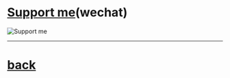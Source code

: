 # [Support me](https://crq.js.org/bwb/test/wechatpay.JPG)(wechat)
![Support me](https://crq.js.org//bwb/test/wechatpay.JPG)

<hr />

# [back](https://crq.js.org/bwb)
